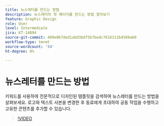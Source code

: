 ```yaml
---
title: 뉴스레터를 만드는 방법
description: 뉴스레터의 첫 페이지를 만드는 방법 알아보기
feature: Graphic Design
role: User
level: Intermediate
jira: KT-14894
source-git-commit: 409e067ded1abd3bdf5b7bedc7616112b4589a60
workflow-type: tm+mt
source-wordcount: '54'
ht-degree: 0%

---
```


# 뉴스레터를 만드는 방법

키워드를 사용하여 전문적으로 디자인된 템플릿을 검색하여 뉴스레터를 만드는 방법을 살펴보세요. 로고와 텍스트 사본을 변경한 후 동료에게 초대하여 공동 작업을 수행하고 고유한 콘텐츠를 추가할 수 있습니다.

>[!VIDEO](https://video.tv.adobe.com/v/3427120?quality=12&learn=on&hidetitle=true)
